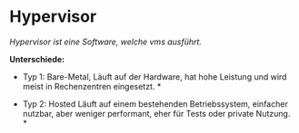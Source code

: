 # Hypervisor

*Hypervisor ist eine Software, welche vms ausführt.*

**Unterschiede:** 

* Typ 1: Bare-Metal, Läuft auf der Hardware, hat hohe Leistung und wird meist in Rechenzentren eingesetzt. *

* Typ 2: Hosted Läuft auf einem bestehenden Betriebssystem, einfacher nutzbar, aber weniger performant, eher für Tests oder private Nutzung. *
